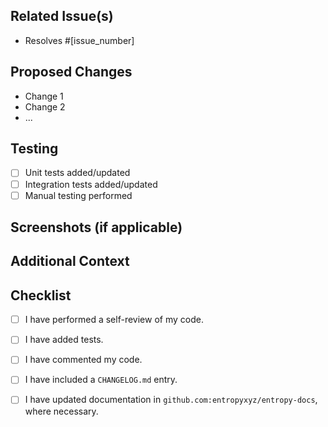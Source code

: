<!-- Provide a brief description of the changes made in this PR -->

## Related Issue(s)
<!-- Link to the issue(s) that this PR addresses -->

- Resolves #[issue_number]

## Proposed Changes
<!-- List the changes made in this PR -->

- Change 1
- Change 2
- ...

## Testing
<!-- Describe how you tested the changes -->

- [ ] Unit tests added/updated
- [ ] Integration tests added/updated
- [ ] Manual testing performed

## Screenshots (if applicable)
<!-- Include any relevant screenshots here -->

## Additional Context
<!-- Add any other context or information that might be helpful for the reviewer -->

## Checklist
<!-- Confirm that the following items are true and correct: -->

- [ ] I have performed a self-review of my code.
- [ ] I have added tests.
- [ ] I have commented my code.
- [ ] I have included a `CHANGELOG.md` entry.
- [ ] I have updated documentation in `github.com:entropyxyz/entropy-docs`, where necessary.

